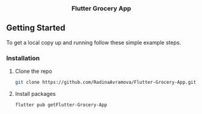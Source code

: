 
<!-- PROJECT LOGO -->
<p align="center">
  <h3 align="center">Flutter Grocery App</h3>
</p>

<!-- GETTING STARTED -->
## Getting Started

To get a local copy up and running follow these simple example steps.

### Installation

1. Clone the repo
   ```sh
   git clone https://github.com/RadinaAvramova/Flutter-Grocery-App.git
   ```
2. Install packages
   ```sh
   flutter pub getFlutter-Grocery-App
   ```
